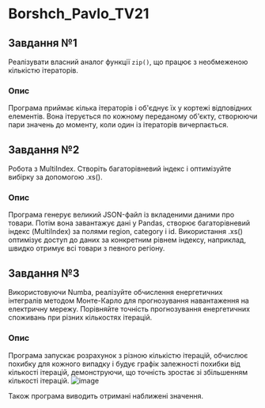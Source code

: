 # Borshch_Pavlo_TV21

## Завдання №1  
Реалізувати власний аналог функції `zip()`, що працює з необмеженою кількістю ітераторів.

### Опис  
Програма приймає кілька ітераторів і об'єднує їх у кортежі відповідних елементів. Вона ітерується по кожному переданому об'єкту, створюючи пари значень до моменту, коли один із ітераторів вичерпається.


## Завдання №2
Робота з MultiIndex. Створіть багаторівневий індекс і оптимізуйте вибірку за допомогою .xs().

### Опис  
Програма генерує великий JSON-файл із вкладеними даними про товари. Потім вона завантажує дані у Pandas, створює багаторівневий індекс (MultiIndex) за полями region, category і id. Використання .xs() оптимізує доступ до даних за конкретним рівнем індексу, наприклад, швидко отримує всі товари з певного регіону.


## Завдання №3
Використовуючи Numba, реалізуйте обчислення енергетичних інтегралів методом Монте-Карло для прогнозування навантаження на електричну мережу.
Порівняйте точність прогнозування енергетичних споживань при різних кількостях ітерацій.

### Опис  
Програма запускає розрахунок з різною кількістю ітерацій, обчислює похибку для кожного випадку і будує графік залежності похибки від кількості ітерацій, демонструючи, що точність зростає зі збільшенням кількості ітерацій. 
![image](https://github.com/user-attachments/assets/cecf2c74-f938-4374-b0c0-48f3e18d12f7)

Також програма виводить отримані наближені значення.

